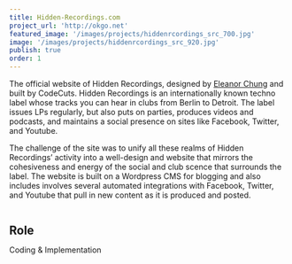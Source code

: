 ```yaml
---
title: Hidden-Recordings.com
project_url: 'http://okgo.net'
featured_image: '/images/projects/hiddenrcordings_src_700.jpg'
image: '/images/projects/hiddenrcordings_src_920.jpg'
publish: true
order: 1
---
```


The official website of Hidden Recordings, designed by [Eleanor Chung](http://www.eleanorchung.com/contact) and built by CodeCuts. Hidden Recordings is an internationally known techno label whose tracks you can hear in clubs from Berlin to Detroit. The label issues LPs regularly, but also puts on parties, produces videos and podcasts, and maintains a social presence on sites like Facebook, Twitter, and Youtube.

The challenge of the site was to unify all these realms of Hidden Recordings’ activity into a well-design and website that mirrors the cohesiveness and energy of the social and club scence that surrounds the label. The website is built on a Wordpress CMS for blogging and also includes involves several automated integrations with Facebook, Twitter, and Youtube that pull in new content as it is produced and posted.
<div style="width: 100%;">
    <h2 style="display: inline-block; margin-bottom: 0;">Role</h2>
    <div class="line" style="width:12.5rem;"></div>
</div>

Coding & Implementation

